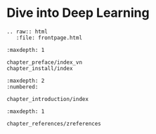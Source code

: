 Dive into Deep Learning
========================

```eval_rst
.. raw:: html
   :file: frontpage.html
```

```toc
:maxdepth: 1

chapter_preface/index_vn
chapter_install/index
```

```toc
:maxdepth: 2
:numbered:

chapter_introduction/index
```

```toc
:maxdepth: 1

chapter_references/zreferences
```
